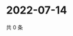 # 2022-07-14

共 0 条

<!-- BEGIN WEIBO -->
<!-- 最后更新时间 Thu Jul 14 2022 13:29:16 GMT+0800 (China Standard Time) -->

<!-- END WEIBO -->
